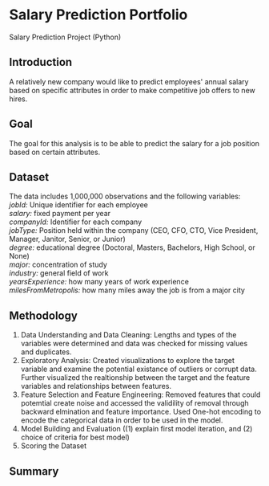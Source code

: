 # Salary Prediction Portfolio
Salary Prediction Project (Python)
## Introduction
A relatively new company would like to predict employees' annual salary based on specific attributes in order to make competitive job offers to new hires. 
## Goal
The goal for this analysis is to be able to predict the salary for a job position based on certain attributes.
## Dataset
The data includes 1,000,000 observations and the following variables:
<br>
*jobId:* Unique identifier for each employee 
<br>
*salary:* fixed payment per year 
<br>
*companyId:* Identifier for each company 
<br>
*jobType:* Position held within the company (CEO, CFO, CTO, Vice President, Manager, Janitor, Senior, or Junior) 
<br>
*degree:* educational degree (Doctoral, Masters, Bachelors, High School, or None) 
<br>
*major:* concentration of study 
<br>
*industry:* general field of work 
<br>
*yearsExperience:* how many years of work experience 
<br>
*milesFromMetropolis:* how many miles away the job is from a major city
## Methodology
1. Data Understanding and Data Cleaning: Lengths and types of the variables were determined and data was checked for missing values and duplicates.
2. Exploratory Analysis: Created visualizations to explore the target variable and examine the potential existance of outliers or corrupt data. Further visualized the realtionship between the target and the feature variables and relationships between features.
3. Feature Selection and Feature Engineering: Removed features that could potemtial create noise and accessed the validility of removal through backward elmination and feature importance. Used One-hot encoding to encode the categorical data in order to be used in the model.
4. Model Building and Evaluation ((1) explain first
model iteration, and (2) choice of criteria for best model)
5. Scoring the Dataset
## Summary
